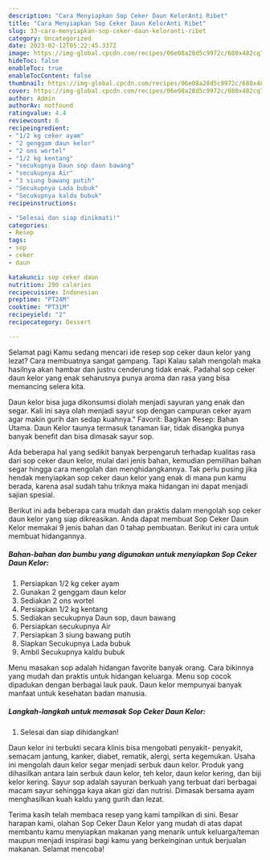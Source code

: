 ```yaml
---
description: "Cara Menyiapkan Sop Ceker Daun KelorAnti Ribet"
title: "Cara Menyiapkan Sop Ceker Daun KelorAnti Ribet"
slug: 33-cara-menyiapkan-sop-ceker-daun-keloranti-ribet
category: Uncategorized
date: 2023-02-12T05:22:45.337Z
image: https://img-global.cpcdn.com/recipes/06e08a28d5c9972c/680x482cq70/sop-ceker-daun-kelor-foto-resep-utama.jpg
hideToc: false
enableToc: true
enableTocContent: false
thumbnail: https://img-global.cpcdn.com/recipes/06e08a28d5c9972c/680x482cq70/sop-ceker-daun-kelor-foto-resep-utama.jpg
cover: https://img-global.cpcdn.com/recipes/06e08a28d5c9972c/680x482cq70/sop-ceker-daun-kelor-foto-resep-utama.jpg
author: Admin
authorAv: notfound
ratingvalue: 4.4
reviewcount: 6
recipeingredient:
- "1/2 kg ceker ayam"
- "2 genggam daun kelor"
- "2 ons wortel"
- "1/2 kg kentang"
- "secukupnya Daun sop daun bawang"
- "secukupnya Air"
- "3 siung bawang putih"
- "Secukupnya Lada bubuk"
- "Secukupnya kaldu bubuk"
recipeinstructions:

- "Selesai dan siap dinikmati!"
categories:
- Resep
tags:
- sop
- ceker
- daun

katakunci: sop ceker daun 
nutrition: 290 calories
recipecuisine: Indonesian
preptime: "PT24M"
cooktime: "PT31M"
recipeyield: "2"
recipecategory: Dessert

---
```



Selamat pagi Kamu sedang mencari ide resep sop ceker daun kelor yang lezat? Cara membuatnya sangat gampang. Tapi Kalau salah mengolah maka hasilnya akan hambar dan justru cenderung tidak enak. Padahal sop ceker daun kelor yang enak seharusnya punya aroma dan rasa yang bisa memancing selera kita.


Daun kelor bisa juga dikonsumsi diolah menjadi sayuran yang enak dan segar. Kali ini saya olah menjadi sayur sop dengan campuran ceker ayam agar makin gurih dan sedap kuahnya.&#34; Favorit: Bagikan Resep: Bahan Utama. Daun Kelor taunya termasuk tanaman liar, tidak disangka punya banyak benefit dan bisa dimasak sayur sop.

Ada beberapa hal yang sedikit banyak berpengaruh terhadap kualitas rasa dari sop ceker daun kelor, mulai dari jenis bahan, kemudian pemilihan bahan segar hingga cara mengolah dan menghidangkannya. Tak perlu pusing jika hendak menyiapkan sop ceker daun kelor yang enak di mana pun kamu berada, karena asal sudah tahu triknya maka hidangan ini dapat menjadi sajian spesial.


Berikut ini ada beberapa cara mudah dan praktis dalam mengolah sop ceker daun kelor yang siap dikreasikan. Anda dapat membuat Sop Ceker Daun Kelor memakai 9 jenis bahan dan 0 tahap pembuatan. Berikut ini cara untuk membuat hidangannya.

<!--inarticleads1-->

##### Bahan-bahan dan bumbu yang digunakan untuk menyiapkan Sop Ceker Daun Kelor:

1. Persiapkan 1/2 kg ceker ayam
1. Gunakan 2 genggam daun kelor
1. Sediakan 2 ons wortel
1. Persiapkan 1/2 kg kentang
1. Sediakan secukupnya Daun sop, daun bawang
1. Persiapkan secukupnya Air
1. Persiapkan 3 siung bawang putih
1. Siapkan Secukupnya Lada bubuk
1. Ambil Secukupnya kaldu bubuk


Menu masakan sop adalah hidangan favorite banyak orang. Cara bikinnya yang mudah dan praktis untuk hidangan keluarga. Menu sop cocok dipadukan dengan berbagai lauk pauk. Daun kelor mempunyai banyak manfaat untuk kesehatan badan manusia. 

<!--inarticleads2-->

##### Langkah-langkah untuk memasak Sop Ceker Daun Kelor:


1. Selesai dan siap dihidangkan!

Daun kelor ini terbukti secara klinis bisa mengobati penyakit- penyakit, semacam jantung, kanker, diabet, rematik, alergi, serta kegemukan. Usaha ini mengolah daun kelor segar menjadi serbuk daun kelor. Produk yang dihasilkan antara lain serbuk daun kelor, teh kelor, daun kelor kering, dan biji kelor kering. Sayur sop adalah sayuran berkuah yang terbuat dari berbagai macam sayur sehingga kaya akan gizi dan nutrisi. Dimasak bersama ayam menghasilkan kuah kaldu yang gurih dan lezat. 

Terima kasih telah membaca resep yang kami tampilkan di sini. Besar harapan kami, olahan Sop Ceker Daun Kelor yang mudah di atas dapat membantu kamu menyiapkan makanan yang menarik untuk keluarga/teman maupun menjadi inspirasi bagi kamu yang berkeinginan untuk berjualan makanan. Selamat mencoba!
